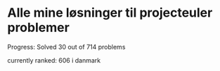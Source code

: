 # Alle mine løsninger til projecteuler problemer

Progress:
Solved 30 out of 714 problems

currently ranked: 606 i danmark